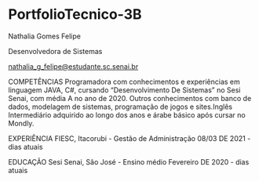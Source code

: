 # PortfolioTecnico-3B
Nathalia Gomes Felipe

Desenvolvedora de Sistemas

nathalia_g_felipe@estudante.sc.senai.br

COMPETÊNCIAS
Programadora com conhecimentos e experiências em linguagem JAVA, C#, cursando “Desenvolvimento De Sistemas” no Sesi Senai, com média A no ano de 2020. Outros conhecimentos com banco de dados, modelagem de sistemas, programação de jogos e sites.Inglês Intermediário adquirido ao longo dos anos e árabe básico após cursar no Mondly.

EXPERIÊNCIA
FIESC, Itacorubi - Gestão de Administração
08/03 DE 2021 - dias atuais

EDUCAÇÃO
Sesi Senai, São José - Ensino médio 
Fevereiro DE 2020 - dias atuais

